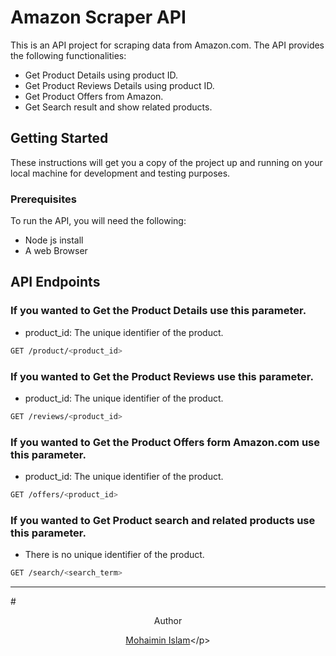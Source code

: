 # Amazon Scraper API

This is an API project for scraping data from Amazon.com. The API provides the following functionalities:

- Get Product Details using product ID.
- Get Product Reviews Details using product ID.
- Get Product Offers from Amazon.
- Get Search result and show related products.

## Getting Started

These instructions will get you a copy of the project up and running on your local machine for development and testing purposes.

### Prerequisites

To run the API, you will need the following:

- Node js install
- A web Browser

## API Endpoints

### If you wanted to Get the Product Details use this parameter.

- product_id: The unique identifier of the product.

```bash
GET /product/<product_id>


```

### If you wanted to Get the Product Reviews use this parameter.

- product_id: The unique identifier of the product.

```bash
GET /reviews/<product_id>


```

### If you wanted to Get the Product Offers form Amazon.com use this parameter.

- product_id: The unique identifier of the product.

```bash
GET /offers/<product_id>


```

### If you wanted to Get Product search and related products use this parameter.

- There is no unique identifier of the product.

```bash
GET /search/<search_term>


```

---

#<p align="center">Author</p> <p align="center">[Mohaimin Islam]('https://www.youtube.com/ProgrammerMohaimn')</p>
